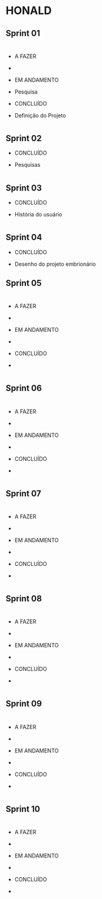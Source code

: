 # HONALD

## Sprint 01

# ############
* A FAZER
- 

* EM ANDAMENTO
- Pesquisa 

* CONCLUÍDO
- Definição do Projeto


# ############

## Sprint 02

* CONCLUÍDO
- Pesquisas

# ############

## Sprint 03

* CONCLUÍDO
- História do usuário

# ############

## Sprint 04

* CONCLUÍDO
- Desenho do projeto embrionário


## Sprint 05

# ############
* A FAZER
 - 

* EM ANDAMENTO
- 

* CONCLUÍDO
- 

# ############

## Sprint 06

# ############
* A FAZER
- 

* EM ANDAMENTO
- 

* CONCLUÍDO
- 

# ############

## Sprint 07

# ############
* A FAZER
- 

* EM ANDAMENTO
- 

* CONCLUÍDO
- 

# ############

## Sprint 08

# ############
* A FAZER
- 

* EM ANDAMENTO
- 

* CONCLUÍDO
- 

# ############

## Sprint 09

# ############
* A FAZER
- 

* EM ANDAMENTO
- 

* CONCLUÍDO
- 

# ############

## Sprint 10

# ############
* A FAZER
- 

* EM ANDAMENTO
- 

* CONCLUÍDO
- 